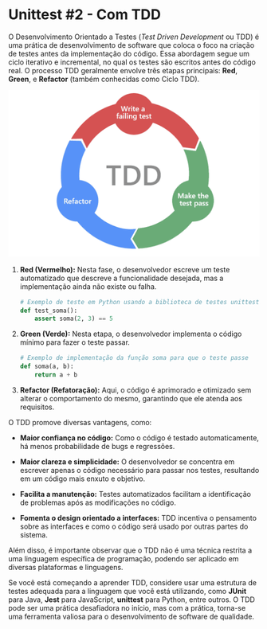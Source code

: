 # Unittest #2 - Com TDD

O Desenvolvimento Orientado a Testes (_Test Driven Development_ ou TDD) é uma prática de desenvolvimento de software que coloca o foco na criação de testes antes da implementação do código. Essa abordagem segue um ciclo iterativo e incremental, no qual os testes são escritos antes do código real. O processo TDD geralmente envolve três etapas principais: **Red**, **Green**, e **Refactor** (também conhecidas como Ciclo TDD).

![](./assets/test-driven-development-TDD.webp)

1. **Red (Vermelho):** Nesta fase, o desenvolvedor escreve um teste automatizado que descreve a funcionalidade desejada, mas a implementação ainda não existe ou falha.

   ```python
   # Exemplo de teste em Python usando a biblioteca de testes unittest
   def test_soma():
       assert soma(2, 3) == 5
   ```

2. **Green (Verde):** Nesta etapa, o desenvolvedor implementa o código mínimo para fazer o teste passar.

   ```python
   # Exemplo de implementação da função soma para que o teste passe
   def soma(a, b):
       return a + b
   ```

3. **Refactor (Refatoração):** Aqui, o código é aprimorado e otimizado sem alterar o comportamento do mesmo, garantindo que ele atenda aos requisitos.

O TDD promove diversas vantagens, como:

- **Maior confiança no código:** Como o código é testado automaticamente, há menos probabilidade de bugs e regressões.

- **Maior clareza e simplicidade:** O desenvolvedor se concentra em escrever apenas o código necessário para passar nos testes, resultando em um código mais enxuto e objetivo.

- **Facilita a manutenção:** Testes automatizados facilitam a identificação de problemas após as modificações no código.

- **Fomenta o design orientado a interfaces:** TDD incentiva o pensamento sobre as interfaces e como o código será usado por outras partes do sistema.

Além disso, é importante observar que o TDD não é uma técnica restrita a uma linguagem específica de programação, podendo ser aplicado em diversas plataformas e linguagens.

Se você está começando a aprender TDD, considere usar uma estrutura de testes adequada para a linguagem que você está utilizando, como **JUnit** para Java, **Jest** para JavaScript, **unittest** para Python, entre outros. O TDD pode ser uma prática desafiadora no início, mas com a prática, torna-se uma ferramenta valiosa para o desenvolvimento de software de qualidade.
